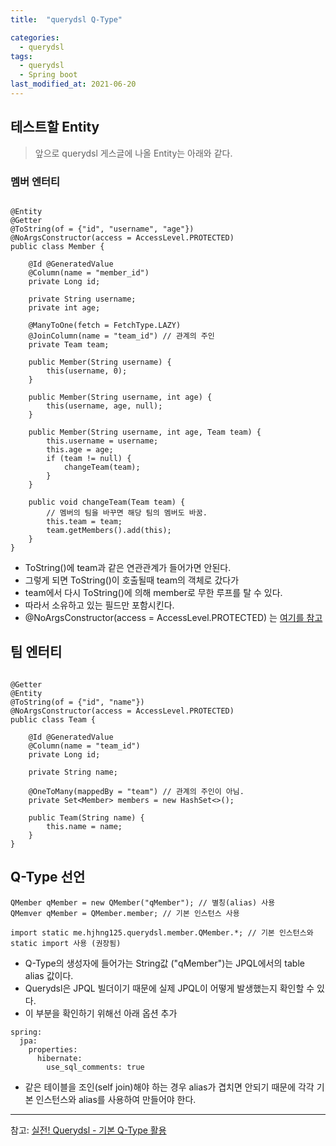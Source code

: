 ```yaml
---
title:  "querydsl Q-Type"

categories:
  - querydsl
tags:
  - querydsl
  - Spring boot
last_modified_at: 2021-06-20
---
```


## 테스트할 Entity
> 앞으로 querydsl 게스글에 나올 Entity는 아래와 같다.

### 멤버 엔터티
~~~

@Entity
@Getter
@ToString(of = {"id", "username", "age"})
@NoArgsConstructor(access = AccessLevel.PROTECTED) 
public class Member {

    @Id @GeneratedValue
    @Column(name = "member_id")
    private Long id;

    private String username;
    private int age;

    @ManyToOne(fetch = FetchType.LAZY)
    @JoinColumn(name = "team_id") // 관계의 주인
    private Team team;

    public Member(String username) {
        this(username, 0);
    }

    public Member(String username, int age) {
        this(username, age, null);
    }

    public Member(String username, int age, Team team) {
        this.username = username;
        this.age = age;
        if (team != null) {
            changeTeam(team);
        }
    }

    public void changeTeam(Team team) {
        // 멤버의 팀을 바꾸면 해당 팀의 멤버도 바꿈.
        this.team = team;
        team.getMembers().add(this);
    }
}
~~~
* ToString()에 team과 같은 연관관계가 들어가면 안된다.
* 그렇게 되면 ToString()이 호출될때 team의 객체로 갔다가
* team에서 다시 ToString()에 의해 member로 무한 루프를 탈 수 있다.
* 따라서 소유하고 있는 필드만 포함시킨다.
* @NoArgsConstructor(access = AccessLevel.PROTECTED) 는 [여기를 참고](/jpa/jpa-constructor)

## 팀 엔터티
~~~

@Getter
@Entity
@ToString(of = {"id", "name"})
@NoArgsConstructor(access = AccessLevel.PROTECTED)
public class Team {

    @Id @GeneratedValue
    @Column(name = "team_id")
    private Long id;

    private String name;

    @OneToMany(mappedBy = "team") // 관계의 주인이 아님.
    private Set<Member> members = new HashSet<>();

    public Team(String name) {
        this.name = name;
    }
}

~~~

## Q-Type 선언

~~~
QMember qMember = new QMember("qMember"); // 별칭(alias) 사용
QMemver qMember = QMember.member; // 기본 인스턴스 사용

import static me.hjhng125.querydsl.member.QMember.*; // 기본 인스턴스와 static import 사용 (권장됨)
~~~

* Q-Type의 생성자에 들어가는 String값 ("qMember")는 JPQL에서의 table alias 값이다.
* Querydsl은 JPQL 빌더이기 때문에 실제 JPQL이 어떻게 발생했는지 확인할 수 있다.
* 이 부분을 확인하기 위해선 아래 옵션 추가
~~~
spring:
  jpa:
    properties:
      hibernate:
        use_sql_comments: true
~~~
* 같은 테이블을 조인(self join)해야 하는 경우 alias가 겹치면 안되기 때문에 각각 기본 인스턴스와 alias를 사용하여 만들어야 한다.

<hr>

참고: [실전! Querydsl - 기본 Q-Type 활용](https://www.inflearn.com/course/Querydsl-%EC%8B%A4%EC%A0%84/lecture/30123?tab=curriculum)